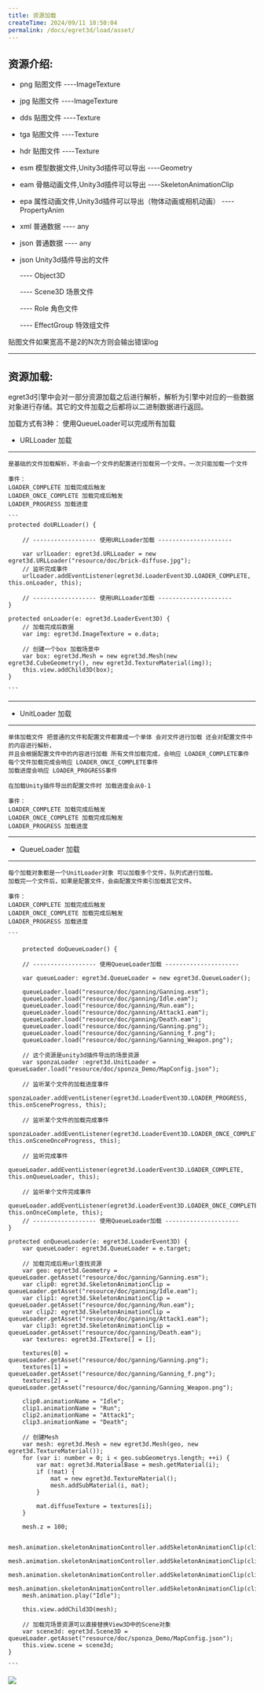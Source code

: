 ```yaml
---
title: 资源加载
createTime: 2024/09/11 10:50:04
permalink: /docs/egret3d/load/asset/
---
```

资源介绍:
----------

* png 贴图文件  ----ImageTexture

* jpg 贴图文件  ----ImageTexture

* dds 贴图文件  ----Texture

* tga 贴图文件  ----Texture

* hdr 贴图文件  ----Texture

* esm 模型数据文件,Unity3d插件可以导出 ----Geometry

* eam 骨骼动画文件,Unity3d插件可以导出 ----SkeletonAnimationClip

* epa 属性动画文件,Unity3d插件可以导出（物体动画或相机动画） ----PropertyAnim

* xml 普通数据 ---- any

* json 普通数据 ---- any

* json Unity3d插件导出的文件

     ---- Object3D

	 ---- Scene3D  场景文件

	 ---- Role  角色文件

	 ---- EffectGroup  特效组文件

贴图文件如果宽高不是2的N次方则会输出错误log

----------

资源加载:
----------

egret3d引擎中会对一部分资源加载之后进行解析，解析为引擎中对应的一些数据对象进行存储。其它的文件加载之后都将以二进制数据进行返回。

加载方式有3种： 使用QueueLoader可以完成所有加载

* URLLoader 加载
----------

	是基础的文件加载解析，不会由一个文件的配置进行加载另一个文件。一次只能加载一个文件

	事件：
	LOADER_COMPLETE 加载完成后触发
    LOADER_ONCE_COMPLETE 加载完成后触发
	LOADER_PROGRESS 加载进度

  	```
    protected doURLLoader() {

        // ------------------ 使用URLLoader加载 ---------------------

        var urlLoader: egret3d.URLLoader = new egret3d.URLLoader("resource/doc/brick-diffuse.jpg");
        // 监听完成事件
        urlLoader.addEventListener(egret3d.LoaderEvent3D.LOADER_COMPLETE, this.onLoader, this);

        // ------------------ 使用URLLoader加载 ---------------------
    }

    protected onLoader(e: egret3d.LoaderEvent3D) {
        // 加载完成后数据
        var img: egret3d.ImageTexture = e.data;

        // 创建一个box 加载场景中
        var box: egret3d.Mesh = new egret3d.Mesh(new egret3d.CubeGeometry(), new egret3d.TextureMaterial(img));
        this.view.addChild3D(box);
    }

  	```

----------

* UnitLoader 加载
----------

	单体加载文件 把普通的文件和配置文件都算成一个单体 会对文件进行加载 还会对配置文件中的内容进行解析，
	并且会根据配置文件中的内容进行加载 所有文件加载完成，会响应 LOADER_COMPLETE事件
	每个文件加载完成会响应 LOADER_ONCE_COMPLETE事件
	加载进度会响应 LOADER_PROGRESS事件

	在加载Unity插件导出的配置文件时 加载进度会从0-1

	事件：
	LOADER_COMPLETE 加载完成后触发
    LOADER_ONCE_COMPLETE 加载完成后触发
	LOADER_PROGRESS 加载进度

----------

* QueueLoader 加载
----------

	每个加载对象都是一个UnitLoader对象 可以加载多个文件，队列式进行加载。
	加载完一个文件后，如果是配置文件，会由配置文件索引加载其它文件。

	事件：
	LOADER_COMPLETE 加载完成后触发
    LOADER_ONCE_COMPLETE 加载完成后触发
	LOADER_PROGRESS 加载进度

	```

        protected doQueueLoader() {

        // ------------------ 使用QueueLoader加载 ---------------------

        var queueLoader: egret3d.QueueLoader = new egret3d.QueueLoader();

        queueLoader.load("resource/doc/ganning/Ganning.esm");
        queueLoader.load("resource/doc/ganning/Idle.eam");
        queueLoader.load("resource/doc/ganning/Run.eam");
        queueLoader.load("resource/doc/ganning/Attack1.eam");
        queueLoader.load("resource/doc/ganning/Death.eam");
        queueLoader.load("resource/doc/ganning/Ganning.png");
        queueLoader.load("resource/doc/ganning/Ganning_f.png");
        queueLoader.load("resource/doc/ganning/Ganning_Weapon.png");

        // 这个资源是unity3d插件导出的场景资源
        var sponzaLoader :egret3d.UnitLoader = queueLoader.load("resource/doc/sponza_Demo/MapConfig.json");

        // 监听某个文件的加载进度事件
        sponzaLoader.addEventListener(egret3d.LoaderEvent3D.LOADER_PROGRESS, this.onSceneProgress, this);

        // 监听某个文件的加载完成事件
        sponzaLoader.addEventListener(egret3d.LoaderEvent3D.LOADER_ONCE_COMPLETE, this.onSceneOnceProgress, this);

        // 监听完成事件
        queueLoader.addEventListener(egret3d.LoaderEvent3D.LOADER_COMPLETE, this.onQueueLoader, this);

        // 监听单个文件完成事件
        queueLoader.addEventListener(egret3d.LoaderEvent3D.LOADER_ONCE_COMPLETE, this.onOnceComplete, this);
        // ------------------ 使用QueueLoader加载 ---------------------
    }

    protected onQueueLoader(e: egret3d.LoaderEvent3D) {
        var queueLoader: egret3d.QueueLoader = e.target;

        // 加载完成后用url查找资源
        var geo: egret3d.Geometry = queueLoader.getAsset("resource/doc/ganning/Ganning.esm");
        var clip0: egret3d.SkeletonAnimationClip = queueLoader.getAsset("resource/doc/ganning/Idle.eam");
        var clip1: egret3d.SkeletonAnimationClip = queueLoader.getAsset("resource/doc/ganning/Run.eam");
        var clip2: egret3d.SkeletonAnimationClip = queueLoader.getAsset("resource/doc/ganning/Attack1.eam");
        var clip3: egret3d.SkeletonAnimationClip = queueLoader.getAsset("resource/doc/ganning/Death.eam");
        var textures: egret3d.ITexture[] = [];

        textures[0] = queueLoader.getAsset("resource/doc/ganning/Ganning.png");
        textures[1] = queueLoader.getAsset("resource/doc/ganning/Ganning_f.png");
        textures[2] = queueLoader.getAsset("resource/doc/ganning/Ganning_Weapon.png");

        clip0.animationName = "Idle";
        clip1.animationName = "Run";
        clip2.animationName = "Attack1";
        clip3.animationName = "Death";

        // 创建Mesh
        var mesh: egret3d.Mesh = new egret3d.Mesh(geo, new egret3d.TextureMaterial());
        for (var i: number = 0; i < geo.subGeometrys.length; ++i) {
            var mat: egret3d.MaterialBase = mesh.getMaterial(i);
            if (!mat) {
                mat = new egret3d.TextureMaterial();
                mesh.addSubMaterial(i, mat);
            }

            mat.diffuseTexture = textures[i];
        }

        mesh.z = 100;

        mesh.animation.skeletonAnimationController.addSkeletonAnimationClip(clip0);
        mesh.animation.skeletonAnimationController.addSkeletonAnimationClip(clip1);
        mesh.animation.skeletonAnimationController.addSkeletonAnimationClip(clip2);
        mesh.animation.skeletonAnimationController.addSkeletonAnimationClip(clip3);
        mesh.animation.play("Idle");

        this.view.addChild3D(mesh);

        // 加载完场景资源可以直接替换View3D中的Scene对象
        var scene3d: egret3d.Scene3D = queueLoader.getAsset("resource/doc/sponza_Demo/MapConfig.json");
        this.view.scene = scene3d;
    }

	```

![](Img_0.png)
